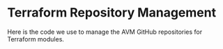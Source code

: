 # Terraform Repository Management

Here is the code we use to manage the AVM GitHub repositories for Terraform modules.
